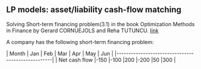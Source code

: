 ## LP models: asset/liability cash-flow matching

Solving Short-term financing problem(3.1) in the book Optimization Methods in Finance by Gerard CORNUEJOLS and Reha TUTUNCU. [link](https://www.amazon.ca/Optimization-Methods-Finance-Gerard-Cornuejols/dp/0521861705)

A company has the following short-term financing problem:

| Month         | Jan | Feb | Mar | Apr | May | Jun |
|---------------------------------------------------|
| Net cash flow |-150 |-100 |200  |-200 |50   |300  |
